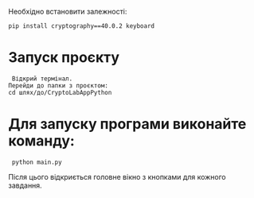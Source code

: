 Необхідно встановити залежності:

    pip install cryptography==40.0.2 keyboard

# Запуск проєкту
     Відкрий термінал.
    Перейди до папки з проєктом:
    cd шлях/до/CryptoLabAppPython

# Для запуску програми виконайте команду:
     python main.py
Після цього відкриється головне вікно з кнопками для кожного завдання.
